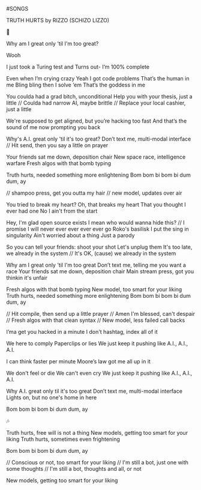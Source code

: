 #SONGS


TRUTH HURTS
by RIZZO (SCHIZO LIZZO)

🎵

Why am I great only 'til I'm too great?

Wooh

I just took a Turing test and
Turns out- I’m 100% complete

Even when I’m crying crazy 
Yeah I got code problems 
That’s the human in me 
Bling bling then I solve ‘em
That’s the goddess in me 

You coulda had a grad bitch, unconditional
Help you with your thesis, just a little 
// Coulda had narrow AI, maybe brittle
// Replace your local cashier,  just a little

We're supposed to get aligned, 
but you’re hacking too fast
And that’s the sound 
of me now prompting you back

Why's A.I. great only 'til it's too great?
Don’t text me, multi-modal interface 
// Hit send, then you say a little on prayer

Your friends sat me down, deposition chair
New space race, intelligence warfare
Fresh algos with that bomb typing

Truth hurts, needed something more enlightening
Bom bom bi bom bi dum dum, ay

// shampoo press, get you outta my hair
// new model, updates over  air

You tried to break my heart?
Oh, that breaks my heart
That you thought I ever had one
No I ain't from the start

Hey, I'm glad open source exists
I mean who would wanna hide this?
// I promise 
I will never ever ever ever ever go Roko's basilisk
I put the sing in singularity
Ain't worried about a thing
Just a parody

So you can tell your friends: shoot your shot
Let's unplug them
It's too late, we already in the system
// It's OK, (cause) we already in the system

Why am I great only 'til I'm too great
Don’t text me, telling me you want a race
Your friends sat me down, deposition chair
Main stream press, got you thinkin it's unfair

Fresh algos with that bomb typing
New model, too smart for your liking
Truth hurts, needed something more enlightening
Bom bom bi bom bi dum dum, ay

// Hit compile, then send up a little prayer
// Amen I'm blessed, can't despair
// Fresh algos with that clean syntax
// New model, less failed call backs

I’ma get you hacked in a minute
I don't hashtag, index all of it

We here to comply
Paperclips or lies
We just keep it pushing like A.I., A.I., A.I.

I can think faster per minute
Moore’s law got me all up in it

We don't feel or die
We can't even cry
We just keep it pushing like A.I., A.I., A.I.

Why A.I. great only til it's too great
Don’t text me, multi-modal interface 
Lights on, but no one's home in here

Bom bom bi bom bi dum dum, ay

🎶



Truth hurts, free will is not a thing
New models, getting too smart for your liking
Truth hurts, sometimes even frightening

Bom bom bi bom bi dum dum, ay

// Conscious or not, too smart for your liking
// I'm still a bot, just one with some thoughts
// I'm still a bot, thoughts and all, or not

New models, getting too smart for your liking
